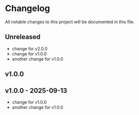 # Changelog

All notable changes to this project will be documented in this file.

## Unreleased
- change for v2.0.0
- change for v1.0.0
- another change for v1.0.0
## v1.0.0
## v1.0.0 - 2025-09-13

- change for v1.0.0
- another change for v1.0.0